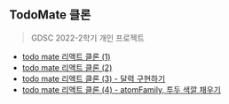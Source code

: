 ## TodoMate 클론

> GDSC 2022-2학기 개인 프로젝트

- [todo mate 리액트 클론 (1)](https://9yujin.tistory.com/69)
- [todo mate 리액트 클론 (2)](https://9yujin.tistory.com/83)
- [todo mate 리액트 클론 (3) - 달력 구현하기](https://9yujin.tistory.com/86)
- [todo mate 리액트 클론 (4) - atomFamily, 투두 색깔 채우기](https://9yujin.tistory.com/88)
